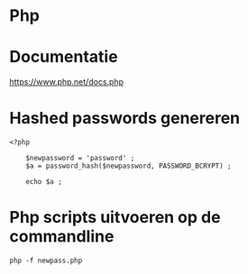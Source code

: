 # Php 

# Documentatie

<a href="https://www.php.net/docs.php">https://www.php.net/docs.php</a>

# Hashed passwords genereren

    <?php
        
        $newpassword = 'password' ;
        $a = password_hash($newpassword, PASSWORD_BCRYPT) ;

        echo $a ;

# Php scripts uitvoeren op de commandline

    php -f newpass.php
